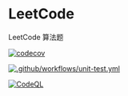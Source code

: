 # LeetCode

LeetCode 算法题

[![codecov](https://codecov.io/gh/Zero-Rock/maddening-algorithmic/branch/master/graph/badge.svg?token=4YJ3XOHINT)](https://codecov.io/gh/Zero-Rock/maddening-algorithmic)

[![.github/workflows/unit-test.yml](https://github.com/Zero-Rock/maddening-algorithmic/actions/workflows/unit-test.yml/badge.svg?branch=master)](https://github.com/Zero-Rock/maddening-algorithmic/actions/workflows/unit-test.yml)

[![CodeQL](https://github.com/Zero-Rock/maddening-algorithmic/actions/workflows/codeql-analysis.yml/badge.svg?branch=master)](https://github.com/Zero-Rock/maddening-algorithmic/actions/workflows/codeql-analysis.yml)
